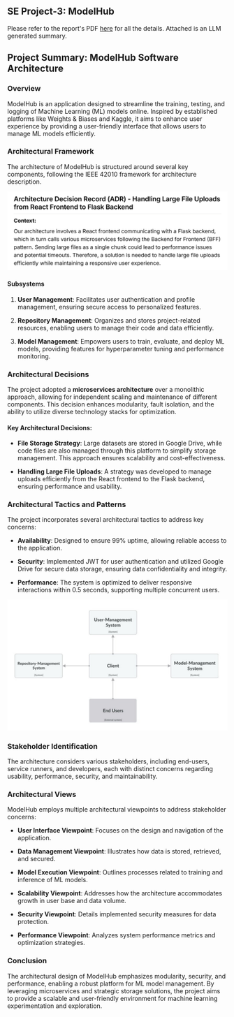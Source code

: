 ## SE Project-3: ModelHub

Please refer to the report's PDF [here](https://github.com/FlightVin/few-software-engineering-projects/blob/main/project-3/SE%20Project-3%20report.pdf) for all the details. Attached is an LLM generated summary.

## Project Summary: ModelHub Software Architecture

### Overview
ModelHub is an application designed to streamline the training, testing, and logging of Machine Learning (ML) models online. Inspired by established platforms like Weights & Biases and Kaggle, it aims to enhance user experience by providing a user-friendly interface that allows users to manage ML models efficiently.

### Architectural Framework
The architecture of ModelHub is structured around several key components, following the IEEE 42010 framework for architecture description.

![ADR from Project 3](../images/project-3-1.png)


#### Subsystems
1. **User Management**: Facilitates user authentication and profile management, ensuring secure access to personalized features.
  
2. **Repository Management**: Organizes and stores project-related resources, enabling users to manage their code and data efficiently.

3. **Model Management**: Empowers users to train, evaluate, and deploy ML models, providing features for hyperparameter tuning and performance monitoring.

### Architectural Decisions
The project adopted a **microservices architecture** over a monolithic approach, allowing for independent scaling and maintenance of different components. This decision enhances modularity, fault isolation, and the ability to utilize diverse technology stacks for optimization.

#### Key Architectural Decisions:
- **File Storage Strategy**: Large datasets are stored in Google Drive, while code files are also managed through this platform to simplify storage management. This approach ensures scalability and cost-effectiveness.
  
- **Handling Large File Uploads**: A strategy was developed to manage uploads efficiently from the React frontend to the Flask backend, ensuring performance and usability.

### Architectural Tactics and Patterns
The project incorporates several architectural tactics to address key concerns:

- **Availability**: Designed to ensure 99% uptime, allowing reliable access to the application.
  
- **Security**: Implemented JWT for user authentication and utilized Google Drive for secure data storage, ensuring data confidentiality and integrity.

- **Performance**: The system is optimized to deliver responsive interactions within 0.5 seconds, supporting multiple concurrent users.

![Arch from Project 3](../images/project-3-2.png)


### Stakeholder Identification
The architecture considers various stakeholders, including end-users, service runners, and developers, each with distinct concerns regarding usability, performance, security, and maintainability.

### Architectural Views
ModelHub employs multiple architectural viewpoints to address stakeholder concerns:

- **User Interface Viewpoint**: Focuses on the design and navigation of the application.
  
- **Data Management Viewpoint**: Illustrates how data is stored, retrieved, and secured.

- **Model Execution Viewpoint**: Outlines processes related to training and inference of ML models.

- **Scalability Viewpoint**: Addresses how the architecture accommodates growth in user base and data volume.

- **Security Viewpoint**: Details implemented security measures for data protection.

- **Performance Viewpoint**: Analyzes system performance metrics and optimization strategies.

### Conclusion
The architectural design of ModelHub emphasizes modularity, security, and performance, enabling a robust platform for ML model management. By leveraging microservices and strategic storage solutions, the project aims to provide a scalable and user-friendly environment for machine learning experimentation and exploration.
